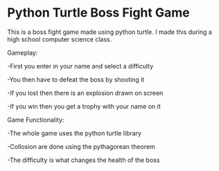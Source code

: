 # Python Turtle Boss Fight Game
This is a boss fight game made using python turtle. I made this during a high school computer science class.


Gameplay:

  -First you enter in your name and select a difficulty

  -You then have to defeat the boss by shooting it

  -If you lost then there is an explosion drawn on screen

  -If you win then you get a trophy with your name on it



Game Functionality:

  -The whole game uses the python turtle library

  -Collosion are done using the pythagorean theorem

  -The difficulty is what changes the health of the boss

